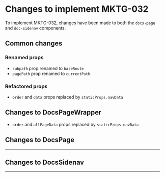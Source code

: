 # Changes to implement MKTG-032

To implement MKTG-032, changes have been made to both the `docs-page` and `doc-sidenav` components.

## Common changes

### Renamed props

- `subpath` prop renamed to `baseRoute`
- `pagePath` prop renamed to `currentPath`

### Refactored props

- `order` and `data` props replaced by `staticProps.navData`

## Changes to DocsPageWrapper

- `order` and `allPageData` props replaced by `staticProps.navData`

## Changes to DocsPage

---

## Changes to DocsSidenav

---

